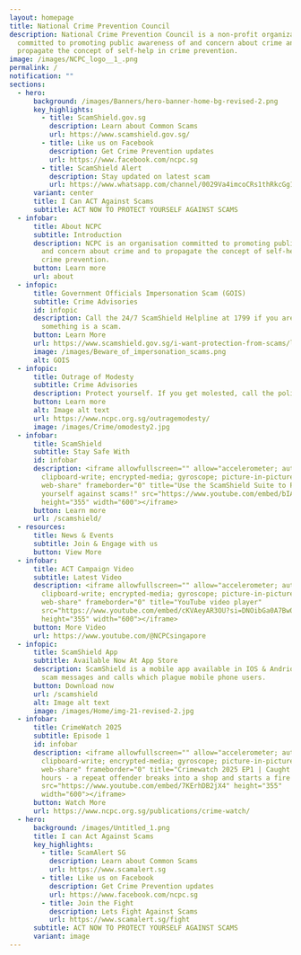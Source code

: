 ```yaml
---
layout: homepage
title: National Crime Prevention Council
description: National Crime Prevention Council is a non-profit organization
  committed to promoting public awareness of and concern about crime and to
  propagate the concept of self-help in crime prevention.
image: /images/NCPC_logo__1_.png
permalink: /
notification: ""
sections:
  - hero:
      background: /images/Banners/hero-banner-home-bg-revised-2.png
      key_highlights:
        - title: ScamShield.gov.sg
          description: Learn about Common Scams
          url: https://www.scamshield.gov.sg/
        - title: Like us on Facebook
          description: Get Crime Prevention updates
          url: https://www.facebook.com/ncpc.sg
        - title: ScamShield Alert
          description: Stay updated on latest scam
          url: https://www.whatsapp.com/channel/0029Va4imcoCRs1thRkcGg1b
      variant: center
      title: I Can ACT Against Scams
      subtitle: ACT NOW TO PROTECT YOURSELF AGAINST SCAMS
  - infobar:
      title: About NCPC
      subtitle: Introduction
      description: NCPC is an organisation committed to promoting public awareness of
        and concern about crime and to propagate the concept of self-help in
        crime prevention.
      button: Learn more
      url: about
  - infopic:
      title: Government Officials Impersonation Scam (GOIS)
      subtitle: Crime Advisories
      id: infopic
      description: Call the 24/7 ScamShield Helpline at 1799 if you are unsure if
        something is a scam.
      button: Learn More
      url: https://www.scamshield.gov.sg/i-want-protection-from-scams/learn-to-recognise-scams/government-officials-impersonation-scams/
      image: /images/Beware_of_impersonation_scams.png
      alt: GOIS
  - infopic:
      title: Outrage of Modesty
      subtitle: Crime Advisories
      description: Protect yourself. If you get molested, call the police.
      button: Learn more
      alt: Image alt text
      url: https://www.ncpc.org.sg/outragemodesty/
      image: /images/Crime/omodesty2.jpg
  - infobar:
      title: ScamShield
      subtitle: Stay Safe With
      id: infobar
      description: <iframe allowfullscreen="" allow="accelerometer; autoplay;
        clipboard-write; encrypted-media; gyroscope; picture-in-picture;
        web-share" frameborder="0" title="Use the ScamShield Suite to Protect
        yourself against scams!" src="https://www.youtube.com/embed/bIAo--B3V3A"
        height="355" width="600"></iframe>
      button: Learn more
      url: /scamshield/
  - resources:
      title: News & Events
      subtitle: Join & Engage with us
      button: View More
  - infobar:
      title: ACT Campaign Video
      subtitle: Latest Video
      description: <iframe allowfullscreen="" allow="accelerometer; autoplay;
        clipboard-write; encrypted-media; gyroscope; picture-in-picture;
        web-share" frameborder="0" title="YouTube video player"
        src="https://www.youtube.com/embed/cKVAeyAR3OU?si=DNOibGa0A7Bw0MXc"
        height="355" width="600"></iframe>
      button: More Video
      url: https://www.youtube.com/@NCPCsingapore
  - infopic:
      title: ScamShield App
      subtitle: Available Now At App Store
      description: ScamShield is a mobile app available in IOS & Andriod that fight
        scam messages and calls which plague mobile phone users.
      button: Download now
      url: /scamshield
      alt: Image alt text
      image: /images/Home/img-21-revised-2.jpg
  - infobar:
      title: CrimeWatch 2025
      subtitle: Episode 1
      id: infobar
      description: <iframe allowfullscreen="" allow="accelerometer; autoplay;
        clipboard-write; encrypted-media; gyroscope; picture-in-picture;
        web-share" frameborder="0" title="Crimewatch 2025 EP1 | Caught in 13
        hours - a repeat offender breaks into a shop and starts a fire!"
        src="https://www.youtube.com/embed/7KErhDB2jX4" height="355"
        width="600"></iframe>
      button: Watch More
      url: https://www.ncpc.org.sg/publications/crime-watch/
  - hero:
      background: /images/Untitled_1.png
      title: I can Act Against Scams
      key_highlights:
        - title: ScamAlert SG
          description: Learn about Common Scams
          url: https://www.scamalert.sg
        - title: Like us on Facebook
          description: Get Crime Prevention updates
          url: https://www.facebook.com/ncpc.sg
        - title: Join the Fight
          description: Lets Fight Against Scams
          url: https://www.scamalert.sg/fight
      subtitle: ACT NOW TO PROTECT YOURSELF AGAINST SCAMS
      variant: image
---
```

